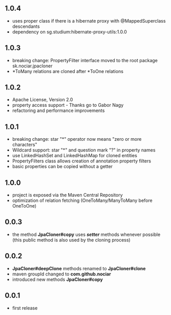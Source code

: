## 1.0.4
- uses proper class if there is a hibernate proxy with @MappedSuperclass descendants
- dependency on sg.studium:hibernate-proxy-utils:1.0.0

## 1.0.3
- breaking change: PropertyFilter interface moved to the root package sk.nociar.jpacloner  
- \*ToMany relations are cloned after \*ToOne relations

## 1.0.2
- Apache License, Version 2.0
- property access support - Thanks go to Gabor Nagy
- refactoring and performance improvements

## 1.0.1
- breaking change: star "*" operator now means "zero or more characters"  
- Wildcard support: star "*" and question mark "?" in property names   
- use LinkedHashSet and LinkedHashMap for cloned entities
- PropertyFilters class allows creation of annotation property filters 
- basic properties can be copied without a getter 

## 1.0.0
- project is exposed via the Maven Central Repository
- optimization of relation fetching (OneToMany/ManyToMany before OneToOne)

## 0.0.3
- the method **JpaCloner#copy** uses _**setter**_ methods whenever possible (this public method is also used by the cloning process)

## 0.0.2
- **JpaCloner#deepClone** methods renamed to **JpaCloner#clone**
- maven groupId changed to **com.github.nociar**
- introduced new methods **JpaCloner#copy**

## 0.0.1
- first release
